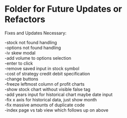 # Folder for Future Updates or Refactors 

Fixes and Updates Necessary:

-stock not found handling \
-options not found handling \
-iv skew modal \
-add volume to options selection \
-enter to click \
-remove saved input in stock symbol \
-cost of strategy credit debit specification \
-change buttons \
-freeze leftmost column of profit charts \
-show stock chart without visible false tag \
-add years input for historical chart maybe date input \
-fix x axis for historical data, just show month \
-fix massive amounts of duplicate code \
-index page vs tab view which follows up on above
